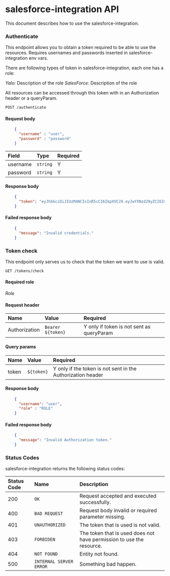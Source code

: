 # salesforce-integration API

This document describes how to use the salesforce-integration.

### Authenticate

This endpoint allows you to obtain a token required to be able to use the resources. Requires usernames and passwords inserted in salesforce-integration env vars. 

There are following types of token in salesforce-integration, each one has a role:

*Yalo:* Description of the role
*SalesForce:* Description of the role

All resources can be accessed through this token with in an Authorization header or a queryParam. 

`POST /authenticate`

#### Request body

```json
    {
      "username" : "user",
      "password" : "password"
    }
```

| Field | Type | Required |
| :--- | :--- | :--- |
| username | `string` | Y |
| password | `string` | Y |

#### Response body

```json
    {
      "token": "eyJhbGciOiJIUzM4NCIsInR5cCI6IkpXVCJ9.eyJwYXNzd29yZCI6ImEyZWY5N2RjNWQ3MWYzNjUwM2NjY2UzYTE3NjRmYmQyYzAyNjgxNDQiLCJyb2xlIjoiQURNSU5fUk9MRSIsInVzZXJuYW1lIjoiYWRtaW5Vc2VyIn0.2-CDkQwBwiAjsC5APT356Xn5TeZwSEG6LHL7Da8hBSK--qJVzMcKe4pUTbCNtlr8"  
    }
```

#### Failed response body

```json
    {
      "message": "Invalid credentials."
    }
```

### Token check

This endpoint only serves us to check that the token we want to use is valid.  

`GET /tokens/check`

#### Required role 

*Role*

#### Request header

| Name | Value | Required |
| :--- | :--- | :--- |
| Authorization | `Bearer ${token}` | Y only if token is not sent as queryParam |

#### Query params

| Name | Value | Required |
| :--- | :--- | :--- |
| token | `${token}` | Y only if the token is not sent in the Authorization header  |

#### Response body

```json
    {
      "username": "user",
      "role" : "ROLE"
    }
```

#### Failed response body

```json
    {
      "message": "Invalid Authorization token."
    }
```

### Status Codes

salesforce-integration returns the following status codes:

| Status Code | Name | Description |
| :--- | :--- | :--- |
| 200 | `OK` | Request accepted and executed successfully.
| 400 | `BAD REQUEST` | Request body invalid or required parameter missing.
| 401 | `UNAUTHORIZED` | The token that is used is not valid.
| 403 | `FORBIDEN` | The token that is used does not have permission to use the resource. 
| 404 | `NOT FOUND` | Entity not found.
| 500 | `INTERNAL SERVER ERROR` | Something bad happen.

  